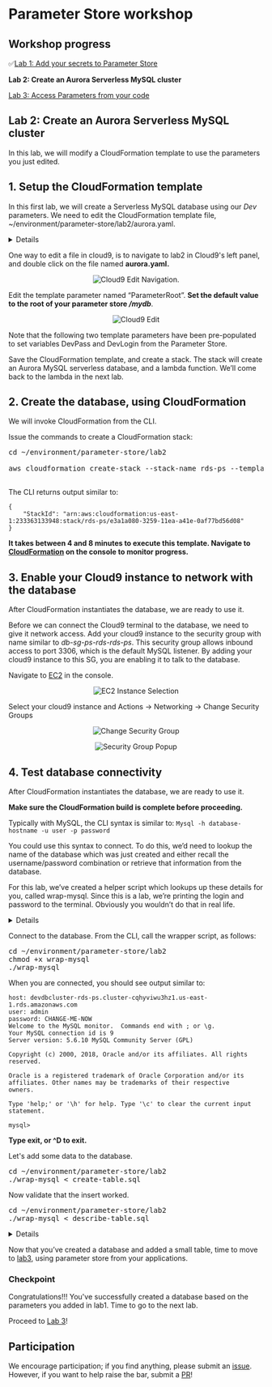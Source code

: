 # Parameter Store workshop


## Workshop progress

✅[Lab 1: Add your secrets to Parameter Store](../lab1)

**Lab 2: Create an Aurora Serverless MySQL cluster**

[Lab 3: Access Parameters from your code](../lab3)


## Lab 2: Create an Aurora Serverless MySQL cluster

In this lab, we will modify a CloudFormation template to use the parameters you just edited.

## 1. Setup the CloudFormation template

In this first lab, we will create a Serverless MySQL database using our _Dev_ parameters.  We need to edit the CloudFormation template file, ~/environment/parameter-store/lab2/aurora.yaml.

<details>
We could have used any database, or other AWS service which requires credentials or configuration detail.  


The lab is using a serverless version of Aurora for it's unique ability to scale to 0.  With Serverless Aurora, after a period of time when there are no connections to the database, it shuts down.  This is particularly valuable for a development or lab database, as it is very cost effective.  When the database is down, you pay for only the storage used.  It's a simple, cost-effective option for infrequent, intermittent, or unpredictable workloads.

When a connection is received, the database restarts.  The database restart time is elongated, typically between 20 and 40 seconds.  After this one _"cold start"_, connection times are comparable with other MySQL databases.
</details>


One way to edit a file in cloud9, is to navigate to lab2 in Cloud9's left panel, and double click on the file named **aurora.yaml.**

<div align="center">



![Cloud9 Edit Navigation](./img/1.png).

</div>


Edit the template parameter named “ParameterRoot”.  **Set the default value to the root of your parameter store _/mydb_**.


<div align="center">

![Cloud9 Edit](./img/2.png)

</div>

Note that the following two template parameters have been pre-populated to set variables DevPass and DevLogin from the Parameter Store.

Save the CloudFormation template, and create a stack.  The stack will create an Aurora MySQL serverless database, and a lambda function.  We’ll come back to the lambda in the next lab.

## 2. Create the database, using CloudFormation

We will invoke CloudFormation from the CLI.

Issue the commands to create a CloudFormation stack:

<pre>
cd ~/environment/parameter-store/lab2

aws cloudformation create-stack --stack-name rds-ps --template-body file://aurora.yaml --capabilities CAPABILITY_NAMED_IAM

</pre>

The CLI returns output similar to:
```
{
    "StackId": "arn:aws:cloudformation:us-east-1:233363133948:stack/rds-ps/e3a1a080-3259-11ea-a41e-0af77bd56d08"
}

```


**It takes between 4 and 8 minutes to execute this template.  Navigate to [CloudFormation](https://console.aws.amazon.com/cloudformation/home) on the console to monitor progress.**

## 3. Enable your Cloud9 instance to network with the database

After CloudFormation instantiates the database, we are ready to use it.

Before we can connect the Cloud9 terminal to the database, we need to give it network access.  Add your cloud9 instance to the security group with name similar to _db-sg-ps-rds-rds-ps_.  This security group allows inbound access to port 3306, which is the default MySQL listener.  By adding your cloud9 instance to this SG, you are enabling it to talk to the database.

Navigate to [EC2](https://console.aws.amazon.com/console/home) in the console.

<div align="center">

![EC2 Instance Selection](./img/3.png)

</div>

Select your cloud9 instance and Actions -> Networking -> Change Security Groups


<div align="center">

![Change Security Group](./img/4.png)


![Security Group Popup](./img/5.png)


</div>

## 4. Test database connectivity

After CloudFormation instantiates the database, we are ready to use it.  

**Make sure the CloudFormation build is complete before proceeding.**

Typically with MySQL, the CLI syntax is similar to:
``` Mysql -h database-hostname -u user -p password ```

You could use this syntax to connect.  To do this, we’d need to lookup the name of the database which was just created and either recall the username/password combination or retrieve that information from the database.

For this lab, we’ve created a helper script which lookups up these details for you, called wrap-mysql.  Since this is a lab, we’re printing the login and password to the terminal.  Obviously you wouldn’t do that in real life.

<details>

The wrapper script pulls the hostname from CloudFormation's output and gets login/password information from Parameter store.  Here is the wrapper script:
```
#!/bin/bash

# Get the database name from cloudformation export
host=$(aws cloudformation list-exports --query 'Exports[][Name,Value]' --output text | grep DevDB-Endpoint | cut -f 2)
echo host: $host

# Get login and password information from parameter store
user=$(aws ssm get-parameter --name /mydb/Dev/Login --query Parameter.Value  --output text)
password=$(aws ssm get-parameter --name /mydb/Dev/Password --query Parameter.Value  --output text)

echo user: $user
echo password: $password

# set the password as MySQL default password
# by creating a new $HOME/.my.cnf
cat - > ~/.my.cnf << EOF
[client]
password=$password
EOF
mysql -u $user -h $host 

```
</details>

Connect to the database.  From the CLI, call the wrapper script, as follows:

<pre>
cd ~/environment/parameter-store/lab2
chmod +x wrap-mysql
./wrap-mysql
</pre>

When you are connected, you should see output similar to:

```
host: devdbcluster-rds-ps.cluster-cqhyviwu3hz1.us-east-1.rds.amazonaws.com
user: admin
password: CHANGE-ME-NOW
Welcome to the MySQL monitor.  Commands end with ; or \g.
Your MySQL connection id is 9
Server version: 5.6.10 MySQL Community Server (GPL)

Copyright (c) 2000, 2018, Oracle and/or its affiliates. All rights reserved.

Oracle is a registered trademark of Oracle Corporation and/or its
affiliates. Other names may be trademarks of their respective
owners.

Type 'help;' or '\h' for help. Type '\c' to clear the current input statement.

mysql> 
```


**Type exit, or ^D to exit.**

Let's add some data to the database.

<pre>
cd ~/environment/parameter-store/lab2
./wrap-mysql < create-table.sql
</pre>

Now validate that the insert worked.

<pre>
cd ~/environment/parameter-store/lab2
./wrap-mysql < describe-table.sql
</pre>

<details>

This should result in the following output:
```
host: devdbcluster-rds-ps.cluster-cqhyviwu3hz1.us-east-1.rds.amazonaws.com
user: admin
password: CHANGE-ME-NOW
Field   Type    Null    Key     Default Extra
customer_id     int(11) NO      PRI     NULL    auto_increment
first_name      varchar(255)    YES             NULL
last_name       varchar(255)    YES             NULL
street_address  varchar(255)    YES             NULL
city    varchar(255)    YES             NULL
state   varchar(255)    YES             NULL
zip     varchar(10)     YES             NULL
customer_id     first_name      last_name       street_address  city    state   zip
1       Jane    Smith   1 South Main    Springfield     OH      43215
2       John    Smith   1 South Main    Springfield     IL      43215
3       Amy     Simpson 11 South Main   Springfield     MO      43215
4       Jack    Frank   12 South Main   Springfield     TX      43215

```

</details>

Now that you’ve created a database and added a small table, time to move to [lab3](../lab3), using parameter store from your applications.


### Checkpoint

Congratulations!!!  You've successfully created a database based on the parameters you added in lab1.  Time to go to the next lab.

Proceed to [Lab 3](../lab3)!

## Participation

We encourage participation; if you find anything, please submit an [issue](https://github.com/dotstar/parameter-store/issues). However, if you want to help raise the bar, submit a [PR](https://github.com/dotstar/parameter-store/pulls)!

<!--## License

This library is licensed under the Apache 2.0 License.
-->